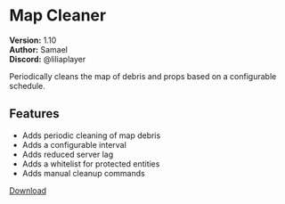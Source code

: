 # Map Cleaner

**Version:** 1.10  
**Author:** Samael  
**Discord:** @liliaplayer  

Periodically cleans the map of debris and props based on a configurable schedule.

## Features

- Adds periodic cleaning of map debris
- Adds a configurable interval
- Adds reduced server lag
- Adds a whitelist for protected entities
- Adds manual cleanup commands

[Download](https://github.com/LiliaFramework/Modules/raw/refs/heads/gh-pages/mapcleaner.zip)

